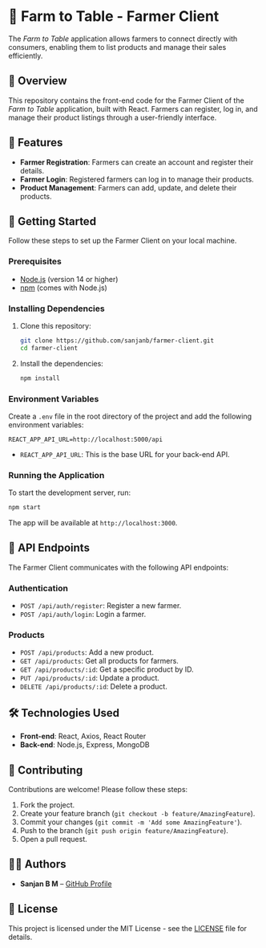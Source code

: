 # 🌾 Farm to Table - Farmer Client

The *Farm to Table* application allows farmers to connect directly with consumers, enabling them to list products and manage their sales efficiently.

## 📖 Overview

This repository contains the front-end code for the Farmer Client of the *Farm to Table* application, built with React. Farmers can register, log in, and manage their product listings through a user-friendly interface.

## 🌟 Features

- **Farmer Registration**: Farmers can create an account and register their details.
- **Farmer Login**: Registered farmers can log in to manage their products.
- **Product Management**: Farmers can add, update, and delete their products.

## 🚀 Getting Started

Follow these steps to set up the Farmer Client on your local machine.

### **Prerequisites**

- [Node.js](https://nodejs.org/) (version 14 or higher)
- [npm](https://www.npmjs.com/) (comes with Node.js)

### **Installing Dependencies**

1. Clone this repository:

   ```bash
   git clone https://github.com/sanjanb/farmer-client.git
   cd farmer-client
   ```

2. Install the dependencies:

   ```bash
   npm install
   ```

### **Environment Variables**

Create a `.env` file in the root directory of the project and add the following environment variables:

```plaintext
REACT_APP_API_URL=http://localhost:5000/api
```

- `REACT_APP_API_URL`: This is the base URL for your back-end API.

### **Running the Application**

To start the development server, run:

```bash
npm start
```

The app will be available at `http://localhost:3000`.

## 📜 API Endpoints

The Farmer Client communicates with the following API endpoints:

### **Authentication**

- `POST /api/auth/register`: Register a new farmer.
- `POST /api/auth/login`: Login a farmer.

### **Products**

- `POST /api/products`: Add a new product.
- `GET /api/products`: Get all products for farmers.
- `GET /api/products/:id`: Get a specific product by ID.
- `PUT /api/products/:id`: Update a product.
- `DELETE /api/products/:id`: Delete a product.

## 🛠 Technologies Used

- **Front-end**: React, Axios, React Router
- **Back-end**: Node.js, Express, MongoDB

## 🤝 Contributing

Contributions are welcome! Please follow these steps:

1. Fork the project.
2. Create your feature branch (`git checkout -b feature/AmazingFeature`).
3. Commit your changes (`git commit -m 'Add some AmazingFeature'`).
4. Push to the branch (`git push origin feature/AmazingFeature`).
5. Open a pull request.

## 🧑‍💻 Authors

- **Sanjan B M** – [GitHub Profile](https://github.com/sanjanb)

## 📄 License

This project is licensed under the MIT License - see the [LICENSE](LICENSE) file for details.
